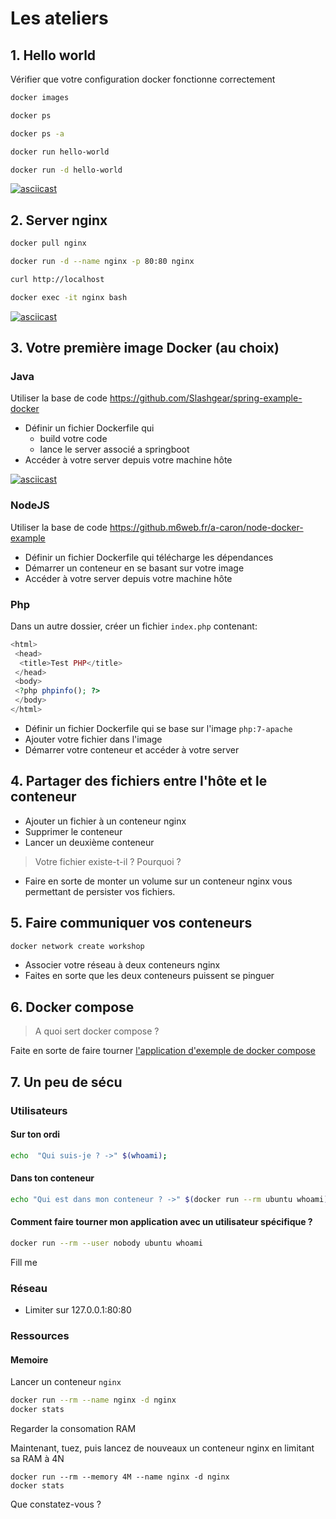 # Les ateliers

## 1. Hello world

Vérifier que votre configuration docker fonctionne correctement

```bash
docker images

docker ps

docker ps -a

docker run hello-world

docker run -d hello-world
```

[![asciicast](https://asciinema.org/a/81697.svg)](https://asciinema.org/a/81697)

## 2. Server nginx

```bash
docker pull nginx

docker run -d --name nginx -p 80:80 nginx

curl http://localhost

docker exec -it nginx bash
```

[![asciicast](https://asciinema.org/a/81700.svg)](https://asciinema.org/a/81700)

## 3. Votre première image Docker (au choix)

### Java
Utiliser la base de code https://github.com/Slashgear/spring-example-docker

- Définir un fichier Dockerfile qui
  - build votre code
  - lance le server associé a springboot
- Accéder à votre server depuis votre machine hôte

[![asciicast](https://asciinema.org/a/81848.svg)](https://asciinema.org/a/81848)

### NodeJS
Utiliser la base de code https://github.m6web.fr/a-caron/node-docker-example
- Définir un fichier Dockerfile qui télécharge les dépendances
- Démarrer un conteneur en se basant sur votre image
- Accéder à votre server depuis votre machine hôte

### Php

Dans un autre dossier, créer un fichier `index.php` contenant:

```php
<html>
 <head>
  <title>Test PHP</title>
 </head>
 <body>
 <?php phpinfo(); ?>
 </body>
</html>
```

- Définir un fichier Dockerfile qui se base sur l'image `php:7-apache`
- Ajouter votre fichier dans l'image
- Démarrer votre conteneur et accéder à votre server

## 4. Partager des fichiers entre l'hôte et le conteneur

- Ajouter un fichier à un conteneur nginx
- Supprimer le conteneur
- Lancer un deuxième conteneur

> Votre fichier existe-t-il ? Pourquoi ?

- Faire en sorte de monter un volume sur un conteneur nginx vous permettant de persister vos fichiers.

## 5. Faire communiquer vos conteneurs

```bash
docker network create workshop
```

- Associer votre réseau à deux conteneurs nginx
- Faites en sorte que les deux conteneurs puissent se pinguer

## 6. Docker compose

> A quoi sert docker compose ?

Faite en sorte de faire tourner [l'application d'exemple de docker compose](https://docs.docker.com/compose/gettingstarted/)

## 7. Un peu de sécu

### Utilisateurs

#### Sur ton ordi

```bash
echo  "Qui suis-je ? ->" $(whoami);

```

#### Dans ton conteneur

```bash
echo "Qui est dans mon conteneur ? ->" $(docker run --rm ubuntu whoami)

```

#### Comment faire tourner mon application avec un utilisateur spécifique ?

```bash
docker run --rm --user nobody ubuntu whoami

```

Fill me

### Réseau
- Limiter sur 127.0.0.1:80:80

### Ressources

#### Memoire

Lancer un conteneur `nginx` 

```bash
docker run --rm --name nginx -d nginx
docker stats
```

Regarder la consomation RAM

Maintenant, tuez, puis lancez de nouveaux un conteneur nginx en limitant sa RAM à 4N
```
docker run --rm --memory 4M --name nginx -d nginx
docker stats

```

Que constatez-vous ?
